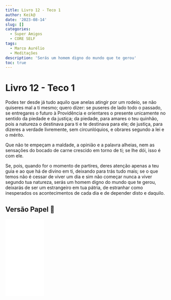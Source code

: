 ```yaml
---
title: Livro 12 - Teco 1
author: Keik@
date: '2023-08-14'
slug: []
categories:
  - Super Amigos
  - CORE SELF
tags:
  - Marco Aurélio
  - Meditações
description: 'Serás um homem digno do mundo que te gerou'
toc: true
---
```


# Livro 12 - Teco 1

Podes ter desde já tudo aquilo que anelas atingir por um rodeio, se não quiseres mal a ti mesmo; quero dizer: se puseres de lado todo o passado, se entregares o futuro à Providência e orientares o presente unicamente no sentido da piedade e da justiça; da piedade, para amares o teu quinhão, pois a natureza o destinava para ti e te destinava para ele; de justiça, para dizeres a verdade livremente, sem circunlóquios, e obrares segundo a lei e o mérito. 

Que não te empeçam a maldade, a opinião e a palavra alheias, nem as sensações do bocado de carne crescido em torno de ti; se lhe dói, isso é com ele. 

Se, pois, quando for o momento de partires, deres atenção apenas a teu guia e ao que há de divino em ti, deixando para trás tudo mais; se o que temos não é cessar de viver um dia e sim não começar nunca a viver segundo tua natureza, serás um homem digno do mundo que te gerou, deixarás de ser um estrangeiro em tua pátria, de estranhar como inesperados os acontecimentos de cada dia e de depender disto e daquilo.

## Versão Papel :book:
<iframe style="width:120px;height:240px;" marginwidth="0" marginheight="0" scrolling="no" frameborder="0" src="//ws-na.amazon-adsystem.com/widgets/q?ServiceVersion=20070822&OneJS=1&Operation=GetAdHtml&MarketPlace=BR&source=ss&ref=as_ss_li_til&ad_type=product_link&tracking_id=mundodekeika-20&language=pt_BR&marketplace=amazon&region=BR&placement=B092FVY4BB&asins=B092FVY4BB&linkId=37c5ec14221f61f811029aa88b520891&show_border=true&link_opens_in_new_window=true"></iframe>